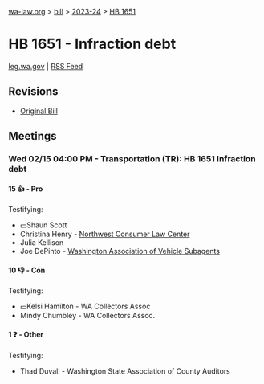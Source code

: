 [wa-law.org](/) > [bill](/bill/) > [2023-24](/bill/2023-24/) > [HB 1651](/bill/2023-24/hb/1651/)

# HB 1651 - Infraction debt
[leg.wa.gov](https://app.leg.wa.gov/billsummary?BillNumber=1651&Year=2023&Initiative=false) | [RSS Feed](./rss.xml)

## Revisions
* [Original Bill](1/)

## Meetings
### Wed 02/15 04:00 PM - Transportation (TR): HB 1651 Infraction debt
#### 15 👍 - Pro
Testifying:
* 💵Shaun Scott
* Christina Henry - [Northwest Consumer Law Center](/org/northwest_consumer_law_center/)
* Julia Kellison
* Joe DePinto - [Washington Association of Vehicle Subagents](/org/washington_association_of_vehicle_subagents/)

#### 10 👎 - Con
Testifying:
* 💵Kelsi Hamilton - WA Collectors Assoc
* Mindy Chumbley - WA Collectors Assoc.

#### 1 ❓ - Other
Testifying:
* Thad Duvall - Washington State Association of County Auditors
